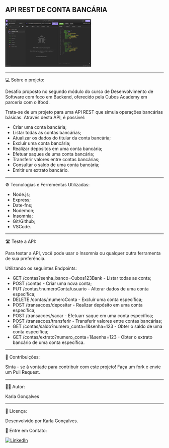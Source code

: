 ## API REST DE CONTA BANCÁRIA

<div>    
    <img height="150em" src="image-2.png">
</div>

---

💻 Sobre o projeto:

Desafio proposto no segundo módulo do curso de Desenvolvimento de Software com foco em Backend, oferecido pela Cubos Academy em parceria com o Ifood.

Trata-se de um projeto para uma API REST que simula operações bancárias básicas. Através desta API, é possível:

- Criar uma conta bancária;
- Listar todas as contas bancárias;
- Atualizar os dados do titular da conta bancária;
- Excluir uma conta bancária;
- Realizar depósitos em uma conta bancária;
- Efetuar saques de uma conta bancária;
- Transferir valores entre contas bancárias;
- Consultar o saldo de uma conta bancária;
- Emitir um extrato bancário.

---

⚙️ Tecnologias e Ferrementas Utilizadas:

- Node.js;
- Express;
- Date-fns;
- Nodemon;
- Insomnia;
- Git/Github;
- VSCode.

---

🛣️ Teste a API:

Para testar a API, você pode usar o Insomnia ou qualquer outra ferramenta de sua preferência.

Utilizando os seguintes Endpoints:

- GET /contas?senha_banco=Cubos123Bank - Listar todas as conta;
- POST /contas - Criar uma nova conta;
- PUT /contas/:numeroConta/usuario - Alterar dados de uma conta específica;
- DELETE /contas/:numeroConta - Excluir uma conta específica;
- POST /transacoes/depositar - Realizar depósito em uma conta específica;
- POST /transacoes/sacar - Efetuarr saque em uma conta específica;
- POST /transacoes/transferir - Transferir valores entre contas bancárias;
- GET /contas/saldo?numero_conta=1&senha=123 - Obter o saldo de uma conta específica;
- GET /contas/extrato?numero_conta=1&senha=123 - Obter o extrato bancário de uma conta específica.

---

💪 Contribuições:

Sinta - se à vontade para contribuir com este projeto!
Faça um fork e envie um Pull Request.

---

👩‍💻 Autor:

Karla Gonçalves

---

📝 Licença:

Desenvolvido por Karla Gonçalves.

🚀 Entre em Contato:

[![LinkedIn](https://img.shields.io/badge/LinkedIn-0077B5?style=for-the-badge&logo=linkedin&logoColor=white)](https://www.linkedin.com/in/karla-goncalves-s/)
